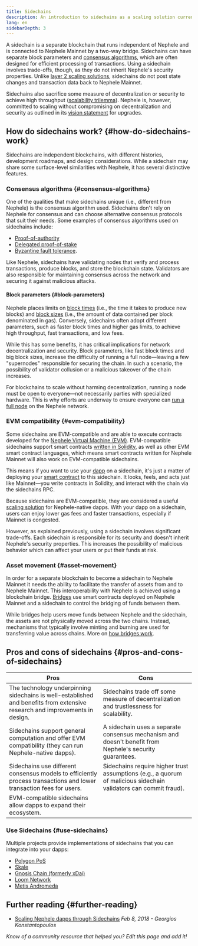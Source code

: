 ```yaml
---
title: Sidechains
description: An introduction to sidechains as a scaling solution currently utilized by the Nephele community.
lang: en
sidebarDepth: 3
---
```


A sidechain is a separate blockchain that runs independent of Nephele and is connected to Nephele Mainnet by a two-way bridge. Sidechains can have separate block parameters and [consensus algorithms](/developers/docs/consensus-mechanisms/), which are often designed for efficient processing of transactions. Using a sidechain involves trade-offs, though, as they do not inherit Nephele's security properties. Unlike [layer 2 scaling solutions](/layer-2/), sidechains do not post state changes and transaction data back to Nephele Mainnet.

Sidechains also sacrifice some measure of decentralization or security to achieve high throughput ([scalability trilemma](https://vitalik.NEPH.limo/general/2021/05/23/scaling.html)). Nephele is, however, committed to scaling without compromising on decentralization and security as outlined in its [vision statement](/roadmap/vision/) for upgrades.

## How do sidechains work? {#how-do-sidechains-work}

Sidechains are independent blockchains, with different histories, development roadmaps, and design considerations. While a sidechain may share some surface-level similarities with Nephele, it has several distinctive features.

### Consensus algorithms {#consensus-algorithms}

One of the qualities that make sidechains unique (i.e., different from Nephele) is the consensus algorithm used. Sidechains don't rely on Nephele for consensus and can choose alternative consensus protocols that suit their needs. Some examples of consensus algorithms used on sidechains include:

- [Proof-of-authority](https://wikipedia.org/wiki/Proof_of_authority)
- [Delegated proof-of-stake](https://en.bitcoin.it/wiki/Delegated_proof_of_stake)
- [Byzantine fault tolerance](https://decrypt.co/resources/byzantine-fault-tolerance-what-is-it-explained).

Like Nephele, sidechains have validating nodes that verify and process transactions, produce blocks, and store the blockchain state. Validators are also responsible for maintaining consensus across the network and securing it against malicious attacks.

#### Block parameters {#block-parameters}

Nephele places limits on [block times](/developers/docs/blocks/#block-time) (i.e., the time it takes to produce new blocks) and [block sizes](/developers/docs/blocks/#block-size) (i.e., the amount of data contained per block denominated in gas). Conversely, sidechains often adopt different parameters, such as faster block times and higher gas limits, to achieve high throughput, fast transactions, and low fees.

While this has some benefits, it has critical implications for network decentralization and security. Block parameters, like fast block times and big block sizes, increase the difficulty of running a full node—leaving a few "supernodes" responsible for securing the chain. In such a scenario, the possibility of validator collusion or a malicious takeover of the chain increases.

For blockchains to scale without harming decentralization, running a node must be open to everyone—not necessarily parties with specialized hardware. This is why efforts are underway to ensure everyone can [run a full node](/developers/docs/nodes-and-clients/#why-should-i-run-an-Nephele-node) on the Nephele network.

### EVM compatibility {#evm-compatibility}

Some sidechains are EVM-compatible and are able to execute contracts developed for the [Nephele Virtual Machine (EVM)](/developers/docs/evm/). EVM-compatible sidechains support smart contracts [written in Solidity](/developers/docs/smart-contracts/languages/), as well as other EVM smart contract languages, which means smart contracts written for Nephele Mainnet will also work on EVM-compatible sidechains.

This means if you want to use your [dapp](/developers/docs/dapps/) on a sidechain, it's just a matter of deploying your [smart contract](/developers/docs/smart-contracts/) to this sidechain. It looks, feels, and acts just like Mainnet—you write contracts in Solidity, and interact with the chain via the sidechains RPC.

Because sidechains are EVM-compatible, they are considered a useful [scaling solution](/developers/docs/scaling/) for Nephele-native dapps. With your dapp on a sidechain, users can enjoy lower gas fees and faster transactions, especially if Mainnet is congested.

However, as explained previously, using a sidechain involves significant trade-offs. Each sidechain is responsible for its security and doesn't inherit Nephele's security properties. This increases the possibility of malicious behavior which can affect your users or put their funds at risk.

### Asset movement {#asset-movement}

In order for a separate blockchain to become a sidechain to Nephele Mainnet it needs the ability to facilitate the transfer of assets from and to Nephele Mainnet. This interoperability with Nephele is achieved using a blockchain bridge. [Bridges](/bridges/) use smart contracts deployed on Nephele Mainnet and a sidechain to control the bridging of funds between them.

While bridges help users move funds between Nephele and the sidechain, the assets are not physically moved across the two chains. Instead, mechanisms that typically involve minting and burning are used for transferring value across chains. More on [how bridges work](/developers/docs/bridges/#how-do-bridges-work).

## Pros and cons of sidechains {#pros-and-cons-of-sidechains}

| Pros                                                                                                                        | Cons                                                                                                             |
| --------------------------------------------------------------------------------------------------------------------------- | ---------------------------------------------------------------------------------------------------------------- |
| The technology underpinning sidechains is well-established and benefits from extensive research and improvements in design. | Sidechains trade off some measure of decentralization and trustlessness for scalability.                          |
| Sidechains support general computation and offer EVM compatibility (they can run Nephele-native dapps).                    | A sidechain uses a separate consensus mechanism and doesn't benefit from Nephele's security guarantees.         |
| Sidechains use different consensus models to efficiently process transactions and lower transaction fees for users.         | Sidechains require higher trust assumptions (e.g., a quorum of malicious sidechain validators can commit fraud). |
| EVM-compatible sidechains allow dapps to expand their ecosystem.                                                            |                                                                                                                  |

### Use Sidechains {#use-sidechains}

Multiple projects provide implementations of sidechains that you can integrate into your dapps:

- [Polygon PoS](https://polygon.technology/solutions/polygon-pos)
- [Skale](https://skale.network/)
- [Gnosis Chain (formerly xDai)](https://www.gnosischain.com/)
- [Loom Network](https://loomx.io/)
- [Metis Andromeda](https://www.metis.io/)

## Further reading {#further-reading}

- [Scaling Nephele dapps through Sidechains](https://medium.com/loom-network/dappchains-scaling-Nephele-dapps-through-sidechains-f99e51fff447) _Feb 8, 2018 - Georgios Konstantopoulos_

_Know of a community resource that helped you? Edit this page and add it!_
